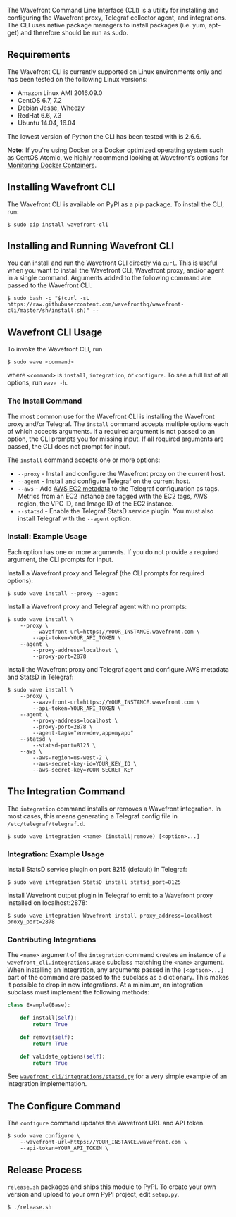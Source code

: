 The Wavefront Command Line Interface (CLI) is a utility for installing and configuring the Wavefront proxy, Telegraf
collector agent, and integrations. The CLI uses native package managers to install packages (i.e. yum, apt-get) and therefore should be run as sudo.

## Requirements

The Wavefront CLI is currently supported on Linux environments only and has been tested on the following Linux versions:

-   Amazon Linux AMI 2016.09.0
-   CentOS 6.7, 7.2
-   Debian Jesse, Wheezy
-   RedHat 6.6, 7.3
-   Ubuntu 14.04, 16.04

The lowest version of Python the CLI has been tested with is 2.6.6.

**Note:** If you're using Docker or a Docker optimized operating system such as CentOS Atomic, we highly recommend
looking at Wavefront's options for [Monitoring Docker Containers](https://community.wavefront.com/docs/DOC-1186).

## Installing Wavefront CLI

The Wavefront CLI is available on PyPI as a pip package. To install the CLI, run:

```shell
$ sudo pip install wavefront-cli
```

## Installing and Running Wavefront CLI

You can install and run the Wavefront CLI directly via `curl`. This is useful when you want to install the Wavefront CLI, Wavefront proxy, and/or agent in a single command. Arguments added to the following command are passed to the Wavefront CLI.

```shell
$ sudo bash -c "$(curl -sL https://raw.githubusercontent.com/wavefronthq/wavefront-cli/master/sh/install.sh)" --
```

## Wavefront CLI Usage

To invoke the Wavefront CLI, run

```shell
$ sudo wave <command>
```

where `<command>` is `install`, `integration`, or `configure`. To see a full list of all options, run `wave -h`.

### The Install Command

The most common use for the Wavefront CLI is installing the Wavefront proxy and/or Telegraf. The `install` command
accepts multiple options each of which accepts arguments. If a required argument is not passed to an option, the CLI
prompts you for missing input. If all required arguments are passed, the CLI does not prompt for input.

The `install` command accepts one or more options:

-   `--proxy` - Install and configure the Wavefront proxy on the current host.
-   `--agent` - Install and configure Telegraf on the current host.
-   `--aws` - Add [AWS EC2 metadata](http://docs.aws.amazon.com/AWSEC2/latest/UserGuide/Using_Tags.html) to the Telegraf
configuration as tags. Metrics from an EC2 instance are tagged with the EC2 tags, AWS region, the VPC ID, and Image ID of the EC2 instance.
-   `--statsd` - Enable the Telegraf StatsD service plugin. You must also install Telegraf with the `--agent` option.

### Install: Example Usage

Each option has one or more arguments. If you do not provide a required argument, the CLI prompts for input.

Install a Wavefront proxy and Telegraf (the CLI prompts for required options):

```shell
$ sudo wave install --proxy --agent
```

Install a Wavefront proxy and Telegraf agent with no prompts:

```shell
$ sudo wave install \
    --proxy \
        --wavefront-url=https://YOUR_INSTANCE.wavefront.com \
        --api-token=YOUR_API_TOKEN \
    --agent \
        --proxy-address=localhost \
        --proxy-port=2878
```

Install the Wavefront proxy and Telegraf agent and configure AWS metadata and StatsD in Telegraf:

```shell
$ sudo wave install \
    --proxy \
        --wavefront-url=https://YOUR_INSTANCE.wavefront.com \
        --api-token=YOUR_API_TOKEN \
    --agent \
        --proxy-address=localhost \
        --proxy-port=2878 \
        --agent-tags="env=dev,app=myapp"
    --statsd \
        --statsd-port=8125 \
    --aws \
        --aws-region=us-west-2 \
        --aws-secret-key-id=YOUR_KEY_ID \
        --aws-secret-key=YOUR_SECRET_KEY
```

## The Integration Command

The `integration` command installs or removes a Wavefront integration. In most cases, this means generating a Telegraf
config file in `/etc/telegraf/telegraf.d`.

```shell
$ sudo wave integration <name> (install|remove) [<option>...]
```

### Integration: Example Usage

Install StatsD service plugin on port 8215 (default) in Telegraf:

```shell
$ sudo wave integration StatsD install statsd_port=8125
```

Install Wavefront output plugin in Telegraf to emit to a Wavefront proxy installed on localhost:2878:

```shell
$ sudo wave integration Wavefront install proxy_address=localhost proxy_port=2878
```

### Contributing Integrations

The `<name>` argument of the `integration` command creates an instance of a `wavefront_cli.integrations.Base` subclass
matching the `<name>` argument. When installing an integration, any arguments passed in the `[<option>...]` part of the
command are passed to the subclass as a dictionary. This makes it possible to drop in new integrations. At a minimum,
an integration subclass must implement the following methods:

```python
class Example(Base):

    def install(self):
        return True

    def remove(self):
        return True

    def validate_options(self):
        return True
```

See [`wavefront_cli/integrations/statsd.py`](https://raw.githubusercontent.com/wavefrontHQ/wavefront-cli/master/wavefront_cli/integrations/statsd.py) for a very simple example of an integration implementation.

## The Configure Command

The `configure` command updates the Wavefront URL and API token.

```shell
$ sudo wave configure \
    --wavefront-url=https://YOUR_INSTANCE.wavefront.com \
    --api-token=YOUR_API_TOKEN \
```

## Release Process

`release.sh` packages and ships this module to PyPI. To create your own version and upload to your own PyPI project, edit `setup.py`.

```shell
$ ./release.sh
```

